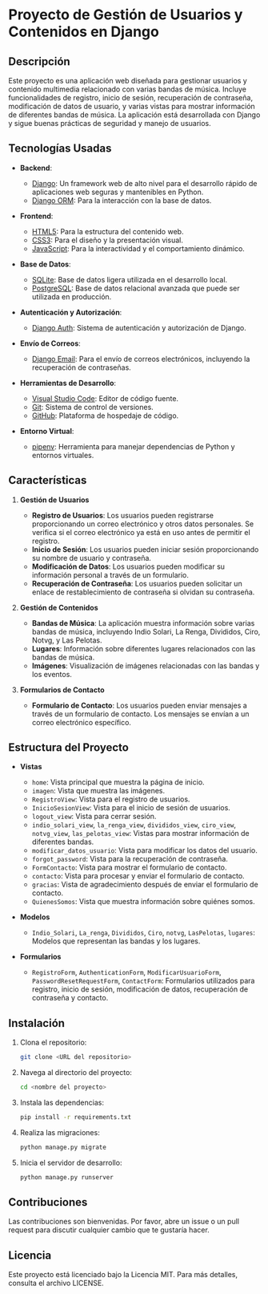 # Proyecto de Gestión de Usuarios y Contenidos en Django

## Descripción

Este proyecto es una aplicación web diseñada para gestionar usuarios y contenido multimedia relacionado con varias bandas de música. Incluye funcionalidades de registro, inicio de sesión, recuperación de contraseña, modificación de datos de usuario, y varias vistas para mostrar información de diferentes bandas de música. La aplicación está desarrollada con Django y sigue buenas prácticas de seguridad y manejo de usuarios.
## Tecnologías Usadas

- **Backend**:
    - [Django](https://www.djangoproject.com/): Un framework web de alto nivel para el desarrollo rápido de aplicaciones web seguras y mantenibles en Python.
    - [Django ORM](https://docs.djangoproject.com/en/stable/topics/db/queries/): Para la interacción con la base de datos.

- **Frontend**:
    - [HTML5](https://developer.mozilla.org/en-US/docs/Web/Guide/HTML/HTML5): Para la estructura del contenido web.
    - [CSS3](https://developer.mozilla.org/en-US/docs/Web/CSS): Para el diseño y la presentación visual.
    - [JavaScript](https://developer.mozilla.org/en-US/docs/Web/JavaScript): Para la interactividad y el comportamiento dinámico.

- **Base de Datos**:
    - [SQLite](https://www.sqlite.org/index.html): Base de datos ligera utilizada en el desarrollo local.
    - [PostgreSQL](https://www.postgresql.org/): Base de datos relacional avanzada que puede ser utilizada en producción.

- **Autenticación y Autorización**:
    - [Django Auth](https://docs.djangoproject.com/en/stable/topics/auth/): Sistema de autenticación y autorización de Django.

- **Envío de Correos**:
    - [Django Email](https://docs.djangoproject.com/en/stable/topics/email/): Para el envío de correos electrónicos, incluyendo la recuperación de contraseñas.

- **Herramientas de Desarrollo**:
    - [Visual Studio Code](https://code.visualstudio.com/): Editor de código fuente.
    - [Git](https://git-scm.com/): Sistema de control de versiones.
    - [GitHub](https://github.com/): Plataforma de hospedaje de código.

- **Entorno Virtual**:
    - [pipenv](https://pipenv.pypa.io/en/latest/): Herramienta para manejar dependencias de Python y entornos virtuales.

## Características

1. **Gestión de Usuarios**
    - **Registro de Usuarios**: Los usuarios pueden registrarse proporcionando un correo electrónico y otros datos personales. Se verifica si el correo electrónico ya está en uso antes de permitir el registro.
    - **Inicio de Sesión**: Los usuarios pueden iniciar sesión proporcionando su nombre de usuario y contraseña.
    - **Modificación de Datos**: Los usuarios pueden modificar su información personal a través de un formulario.
    - **Recuperación de Contraseña**: Los usuarios pueden solicitar un enlace de restablecimiento de contraseña si olvidan su contraseña.

2. **Gestión de Contenidos**
    - **Bandas de Música**: La aplicación muestra información sobre varias bandas de música, incluyendo Indio Solari, La Renga, Divididos, Ciro, Notvg, y Las Pelotas.
    - **Lugares**: Información sobre diferentes lugares relacionados con las bandas de música.
    - **Imágenes**: Visualización de imágenes relacionadas con las bandas y los eventos.

3. **Formularios de Contacto**
    - **Formulario de Contacto**: Los usuarios pueden enviar mensajes a través de un formulario de contacto. Los mensajes se envían a un correo electrónico específico.

## Estructura del Proyecto

- **Vistas**
    - `home`: Vista principal que muestra la página de inicio.
    - `imagen`: Vista que muestra las imágenes.
    - `RegistroView`: Vista para el registro de usuarios.
    - `InicioSesionView`: Vista para el inicio de sesión de usuarios.
    - `logout_view`: Vista para cerrar sesión.
    - `indio_solari_view`, `la_renga_view`, `divididos_view`, `ciro_view`, `notvg_view`, `las_pelotas_view`: Vistas para mostrar información de diferentes bandas.
    - `modificar_datos_usuario`: Vista para modificar los datos del usuario.
    - `forgot_password`: Vista para la recuperación de contraseña.
    - `FormContacto`: Vista para mostrar el formulario de contacto.
    - `contacto`: Vista para procesar y enviar el formulario de contacto.
    - `gracias`: Vista de agradecimiento después de enviar el formulario de contacto.
    - `QuienesSomos`: Vista que muestra información sobre quiénes somos.

- **Modelos**
    - `Indio_Solari`, `La_renga`, `Divididos`, `Ciro`, `notvg`, `LasPelotas`, `lugares`: Modelos que representan las bandas y los lugares.

- **Formularios**
    - `RegistroForm`, `AuthenticationForm`, `ModificarUsuarioForm`, `PasswordResetRequestForm`, `ContactForm`: Formularios utilizados para registro, inicio de sesión, modificación de datos, recuperación de contraseña y contacto.

## Instalación

1. Clona el repositorio:
    ```bash
    git clone <URL del repositorio>
    ```
2. Navega al directorio del proyecto:
    ```bash
    cd <nombre del proyecto>
    ```
3. Instala las dependencias:
    ```bash
    pip install -r requirements.txt
    ```
4. Realiza las migraciones:
    ```bash
    python manage.py migrate
    ```
5. Inicia el servidor de desarrollo:
    ```bash
    python manage.py runserver
    ```

## Contribuciones

Las contribuciones son bienvenidas. Por favor, abre un issue o un pull request para discutir cualquier cambio que te gustaría hacer.

## Licencia

Este proyecto está licenciado bajo la Licencia MIT. Para más detalles, consulta el archivo LICENSE.
